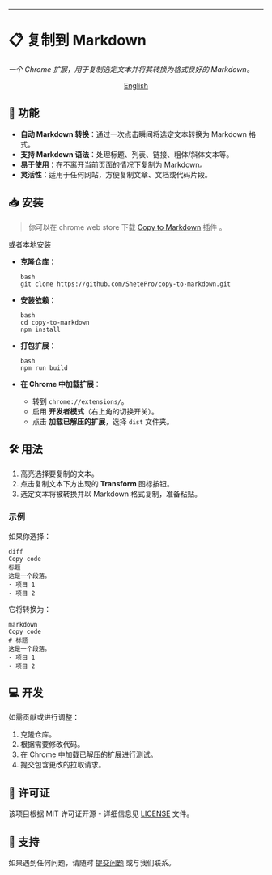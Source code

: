 ***

# 📋 复制到 Markdown

*一个 Chrome 扩展，用于复制选定文本并将其转换为格式良好的 Markdown。*
<p align="center">
<a href="./README.md">English</a>
</p>

## 🚀 功能

* **自动 Markdown 转换**：通过一次点击瞬间将选定文本转换为 Markdown 格式。
* **支持 Markdown 语法**：处理标题、列表、链接、粗体/斜体文本等。
* **易于使用**：在不离开当前页面的情况下复制为 Markdown。
* **灵活性**：适用于任何网站，方便复制文章、文档或代码片段。

## 📥 安装
>你可以在 chrome web store 下载 [Copy to Markdown](https://chromewebstore.google.com/detail/copy-to-markdown/fflojeofcghhceclfeialkpdajephlnl) 插件 。

或者本地安装
* **克隆仓库**：

  ```
  bash
  git clone https://github.com/ShetePro/copy-to-markdown.git
  ```

* **安装依赖**：

  ```
  bash
  cd copy-to-markdown
  npm install
  ```

* **打包扩展**：

  ```
  bash
  npm run build
  ```

* **在 Chrome 中加载扩展**：

    * 转到 `chrome://extensions/`。
    * 启用 **开发者模式**（右上角的切换开关）。
    * 点击 **加载已解压的扩展**，选择 `dist` 文件夹。

## 🛠 用法

1. 高亮选择要复制的文本。
2. 点击复制文本下方出现的 **Transform** 图标按钮。
3. 选定文本将被转换并以 Markdown 格式复制，准备粘贴。

### 示例

如果你选择：

```
diff
Copy code
标题
这是一个段落。
- 项目 1
- 项目 2
```

它将转换为：

```
markdown
Copy code
# 标题
这是一个段落。
- 项目 1
- 项目 2
```

## 💻 开发

如需贡献或进行调整：

1. 克隆仓库。
2. 根据需要修改代码。
3. 在 Chrome 中加载已解压的扩展进行测试。
4. 提交包含更改的拉取请求。

## 📝 许可证

该项目根据 MIT 许可证开源 - 详细信息见 [LICENSE]() 文件。

## 📧 支持

如果遇到任何问题，请随时 [提交问题](https://github.com/ShetePro/copy-to-markdown/issues) 或与我们联系。
